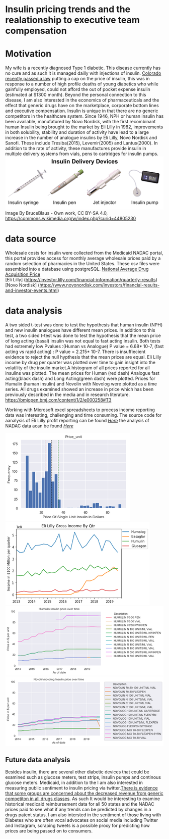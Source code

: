# Insulin pricing trends and the realationship to executive team compensation

# Motivation
My wife is a recently diagnosed Type 1 diabetic. This disease currently has no cure and as such it is managed dailly with injections of insulin. [Colorado recently passed a law](https://leg.colorado.gov/bills/hb19-1216) putting a cap on the price of insulin, this was in response to a number of high profile deaths of young diabetics who while gainfully employed, could not afford the out of pocket expense insulin (estimated at $1300 month). Beyond the personal connection to this disease, I am also interested in the economics of pharmaceuticals and the effect that generic drugs have on the marketplace, corporate bottom lines and executive compensation. Insulin is unique in that there are no generic competitors in the healthcare system. Since 1946, NPH or human insulin has been available, manufatured by Novo Nordisk, with the first recombinant human Insulin being brought to the market by Eli Lilly in 1982, improvements in both solubility, stability and duration of activity have lead to a large increase in the number of analogue insulins by Eli Lilly, Novo Nordisk and Sanofi. These include Tresiba(2015), Levemir(2005) and Lantus(2000). In addition to the rate of activity, these manufactures provide insulin in multiple delivery systems from vials, pens to cartridges for insulin pumps. 
![Devices](https://github.com/clayton-summitt/Insulin_pricing_trends/blob/master/images/Insulin_Delivery_Devices.png)
Image By BruceBlaus - Own work, CC BY-SA 4.0, https://commons.wikimedia.org/w/index.php?curid=44805230
# data source
Wholesale costs for insulin were collected from the Medicaid NADAC portal, this portal provides access for monthly average wholesale prices paid by a random selection of pharmacies in the United States. These csv files were assembled into a database using postgreSQL. 
[National Average Drug Acquisition Price](https://data.medicaid.gov/Drug-Pricing-and-Payment/NADAC-Comparison/6gk3-9bxc)  
[Eli Lilly] (https://investor.lilly.com/financial-information/quarterly-results)  
[Novo Nordisk] (https://www.novonordisk.com/investors/financial-results-and-investor-events.html)  


# data analysis
A two sided t-test was done to test the hypothesis that human insulin (NPH) and new insulin analogues have different mean prices. In addition to this test, a two sided t-test was done to test the hypothesis that the mean price of long acting (basal) insulin was not equal to fast acting insulin. Both tests had extremely low Pvalues :(Human vs Analogue) P value = 6.68* 10-7, (fast acting vs rapid acting) : P value = 2.215* 10-7. There is insuffiecient evidence to reject the null hypthesis that the mean prices are equal. Eli Lilly income by drug per quarter was plotted over time to gain insight into the volatility of the insulin market.A histogram of all prices reported for all insulins was plotted. The mean prices for Human (red dash) Analogue fast acting(black dash) and Long Acting(green dash) were plotted. Prices for Humalin (human insulin) and Novolin with Novolog were plotted as a time series.  All drugs examined showed an increase in price which has been previously described in the media and in research literature.  https://bmjopen.bmj.com/content/1/2/e000258#T3

Working with Microsoft excel spreadsheets to process income reporting data was interesting, challenging and time consuming. The source code for aanalysis of Eli Lilly profit reporting can be found [*Here*](https://github.com/clayton-summitt/Insulin_pricing_trends/blob/master/eli_lilly_profits.ipynb) the analysis of NADAC data acan be found [*Here*](https://github.com/clayton-summitt/Insulin_pricing_trends/blob/master/psql_NADAC.ipynb)









![Histogram of prices from 2014-2020](https://github.com/clayton-summitt/Insulin_pricing_trends/blob/master/images/histogram%20copy.png)
![Eli Lilly](https://github.com/clayton-summitt/Insulin_pricing_trends/blob/master/images/elililly.png)
![Humulin pricing](https://github.com/clayton-summitt/Insulin_pricing_trends/blob/master/images/humulin.png)
![Novolog and Novolin](https://github.com/clayton-summitt/Insulin_pricing_trends/blob/master/images/novol.png)
## Future data analysis
Besides insulin, there are several other diabetic devices that could be examined such as glucose meters, test strips, insulin pumps and continous glucose meters. Medicaid, in addition to the I am also interested in measuring public sentiment to insulin pricing via twitter.[There is evidence that some groups are concerned about the decreased revenue from generic competiton in all drugs classes](https://www.uspharmacist.com/article/drug-patent-expirations-and-the-patent-cliff). As such It would be interesting to examine historical medicaid reimbursement data for all 50 states and the NADAC prices paid to see what if any trends can be predicted by changes in a drugs patent status. I am also intersted in the sentiment of those living with Diabetes who are often vocal advocates on social media including Twitter and Instagram, scraping tweets is a possible proxy for predicting how prices are being passed on to consumers.
